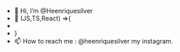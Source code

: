 - 👋 Hi, I’m @Heenriquesilver
- 🌱 (JS,TS,React) =>{ 
-   <greatDeveloper/>
- }
- 📫 How to reach me : @heenriquesilver my instagram.

<!---
Heenriquesilver/Heenriquesilver is a ✨ special ✨ repository because its `README.md` (this file) appears on your GitHub profile.
You can click the Preview link to take a look at your changes.
--->
